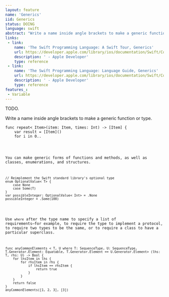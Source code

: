 ```yaml
---
layout: feature
name: 'Generics'
iid: Generics
status: DOING
language: swift
abstract: "Write a name inside angle brackets to make a generic function or type. You can make generic forms of functions and methods, as well as classes, enumerations, and structures."
links:
 - link:
    name: 'The Swift Programming Language: A Swift Tour, Generics'
    url: https://developer.apple.com/library/ios/documentation/Swift/Conceptual/Swift_Programming_Language/GuidedTour.html#//apple_ref/doc/uid/TP40014097-CH2-NoLink_19
    description: ' - Apple Developer'
    type: reference
 - link:
    name: 'The Swift Programming Language: Language Guide, Generics'
    url: https://developer.apple.com/library/ios/documentation/Swift/Conceptual/Swift_Programming_Language/Generics.html#//apple_ref/doc/uid/TP40014097-CH26-ID179
    description: ' - Apple Developer'
    type: reference
features_:
 - Variable
---
```


TODO.

Write a name inside angle brackets to make a generic function or type.

<pre><code>func repeat< Item>(item: Item, times: Int) -> [Item] {
    var result = [Item]()
    for i in 0..<times {
        result.append(item)
    }
    return result
}
repeat("knock", 4)</code></pre>

You can make generic forms of functions and methods, as well as classes, enumerations, and structures.

<pre><code>// Reimplement the Swift standard library's optional type
enum OptionalValue< T> {
    case None
    case Some(T)
}
var possibleInteger: OptionalValue< Int> = .None
possibleInteger = .Some(100)</code></pre>

Use `where` after the type name to specify a list of requirements—for example, to require the type to implement a protocol, to require two types to be the same, or to require a class to have a particular superclass.

<pre><code>func anyCommonElements < T, U where T: SequenceType, U: SequenceType, T.Generator.Element: Equatable, T.Generator.Element == U.Generator.Element> (lhs: T, rhs: U) -> Bool {
    for lhsItem in lhs {
        for rhsItem in rhs {
            if lhsItem == rhsItem {
                return true
            }
        }
    }
    return false
}
anyCommonElements([1, 2, 3], [3])</code></pre>
